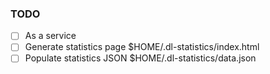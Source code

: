 ### TODO

- [ ] As a service
- [ ] Generate statistics page $HOME/.dl-statistics/index.html
- [ ] Populate statistics JSON $HOME/.dl-statistics/data.json
